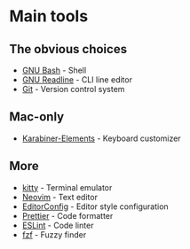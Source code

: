 # Main tools

## The obvious choices
* [GNU Bash](https://www.gnu.org/software/bash/) - Shell
* [GNU Readline](https://tiswww.case.edu/php/chet/readline/rltop.html) - CLI line editor
* [Git](https://git-scm.com/) - Version control system
## Mac-only
* [Karabiner-Elements](https://pqrs.org/osx/karabiner/) - Keyboard customizer

## More
* [kitty](https://sw.kovidgoyal.net/kitty/) - Terminal emulator
* [Neovim](https://neovim.io/) - Text editor
* [EditorConfig](https://editorconfig.org/) - Editor style configuration
* [Prettier](https://prettier.io/) - Code formatter
* [ESLint](https://eslint.org/) - Code linter
* [fzf](https://github.com/junegunn/fzf) - Fuzzy finder

